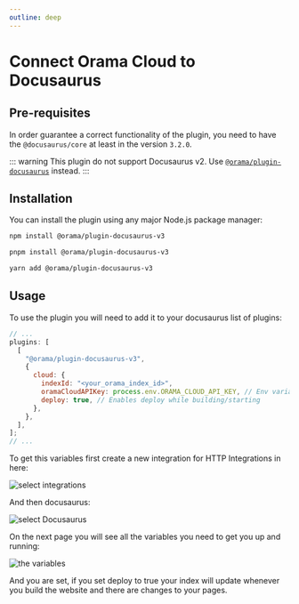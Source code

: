 ```yaml
---
outline: deep
---
```


# Connect Orama Cloud to Docusaurus

## Pre-requisites

In order guarantee a correct functionality of the plugin, you need to have the `@docusaurus/core` at least in the version `3.2.0`.

::: warning
This plugin do not support Docusaurus v2. Use [`@orama/plugin-docusaurus`](https://www.npmjs.com/package/@orama/plugin-docusaurus) instead.
:::

## Installation

You can install the plugin using any major Node.js package manager:

```bash copy
npm install @orama/plugin-docusaurus-v3
```

```bash copy
pnpm install @orama/plugin-docusaurus-v3
```

```bash copy
yarn add @orama/plugin-docusaurus-v3
```

## Usage

To use the plugin you will need to add it to your docusaurus list of plugins:

```js
// ...
plugins: [
  [
    "@orama/plugin-docusaurus-v3",
    {
      cloud: {
        indexId: "<your_orama_index_id>",
        oramaCloudAPIKey: process.env.ORAMA_CLOUD_API_KEY, // Env variable suggested
        deploy: true, // Enables deploy while building/starting
      },
    },
  ],
];
// ...
```

To get this variables first create a new integration for HTTP Integrations in here:

![select integrations](/oss/docussarus-1.png)

And then docusaurus:

![select Docusaurus](/oss/docussarus-2.png)

On the next page you will see all the variables you need to get you up and running:

![the variables](/oss/docussarus-3.png)

And you are set, if you set deploy to true your index will update whenever you build the website and there are changes to your pages.
